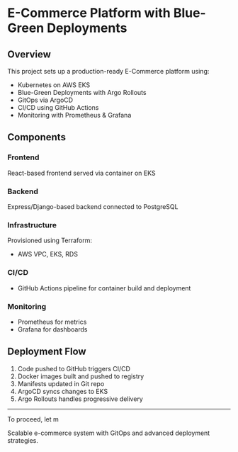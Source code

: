 # E-Commerce Platform with Blue-Green Deployments

## Overview
This project sets up a production-ready E-Commerce platform using:

- Kubernetes on AWS EKS
- Blue-Green Deployments with Argo Rollouts
- GitOps via ArgoCD
- CI/CD using GitHub Actions
- Monitoring with Prometheus & Grafana

## Components

### Frontend
React-based frontend served via container on EKS

### Backend
Express/Django-based backend connected to PostgreSQL

### Infrastructure
Provisioned using Terraform:
- AWS VPC, EKS, RDS

### CI/CD
- GitHub Actions pipeline for container build and deployment

### Monitoring
- Prometheus for metrics
- Grafana for dashboards

## Deployment Flow
1. Code pushed to GitHub triggers CI/CD
2. Docker images built and pushed to registry
3. Manifests updated in Git repo
4. ArgoCD syncs changes to EKS
5. Argo Rollouts handles progressive delivery

---

To proceed, let m


Scalable e-commerce system with GitOps and advanced deployment strategies.
